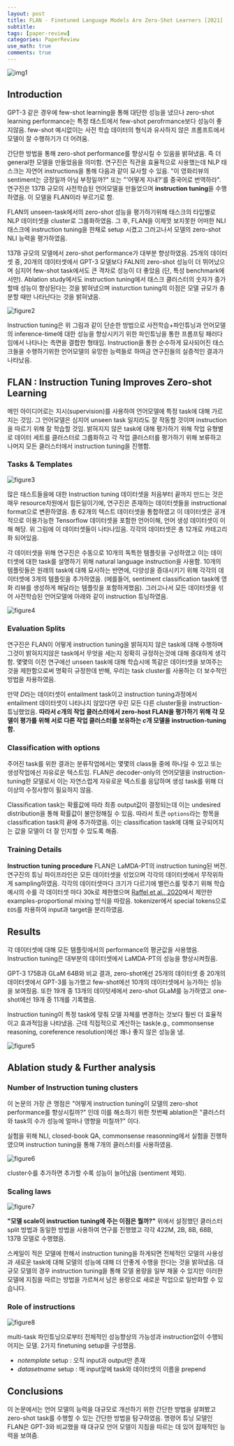 ```yaml
---
layout: post
title: FLAN - Finetuned Language Models Are Zero-Shot Learners [2021]
subtitle: 
tags: [paper-review]
categories: PaperReview
use_math: true
comments: true
---
```


![img1](/img/FLAN/img1.png)

## Introduction

GPT-3 같은 경우에 few-shot learning을 통해 대단한 성능을 냈으나 zero-shot learning performance는 특정 태스트에서 few-shot perofrmance보다 성능이 좋지않음. few-shot 예시없이는 사전 학습 데이터의 형식과 유사하지 않은 프롬프트에서 모델이 잘 수행하기가 더 어려움.

간단한 방법을 통해 zero-shot performance를 향상시킬 수 있음을 밝혀냈음. 즉 더 general한 모델을 만들었음을 의미함. 연구진은 직관을 효율적으로 사용했는데 NLP 태스크는 자연어 instructions을 통해 다음과 같이 묘사할 수 있음. "이 영화리뷰의 sentiment는 긍정일까 아님 부정일까?" 또는 "'어떻게 지내?'를 중국어로 번역하라". 연구진은 137B 규모의 사전학습된 언어모델을 만들었으며 **instruction tuning**을 수행하였음. 이 모델을 FLAN이라 부르기로 함.

FLAN의 unseen-task에서의 zero-shot 성능을 평가하기위해 태스크의 타입별로 NLP 데이터셋을 cluster로 그룹화하였음. 그 후, FLAN을 이제껏 보지못한 어떠한 NLI 태스크에 instruction tuning을 한채로 setup 시켰고 그러고나서 모델의 zero-shot NLI 능력을 평가하였음.

137B 규모의 모델에서 zero-shot performance가 대부분 향상하였음. 25개의 데이터셋 중, 20개의 데이터셋에서 GPT-3 모델보다 FALN의 zero-shot 성능이 더 뛰어났으며 심지어 few-shot task에서도 큰 격차로 성능이 더 좋았음 (단, 특성 benchmark에서만). Ablation study에서도 instruction tuning에서 태스크 클러스터의 숫자가 중가할때 성능이 향상된다는 것을 밝혀냈으며 insturction tuning의 이점은 모델 규모가 충분할 때만 나타난다는 것을 밝혀냈음.

![figure2](/img/FLAN/figure2.png)

Instruction tuning은 위 그림과 같이 단순한 방법으로 사전학습+파인튜닝과 언어모델의 inference-time에 대한 성능을 향상시키기 위한 파인튜닝을 통한 프롬프팅 패러다임에서 나타나는 측면을 결합한 형태임. Instruction을 통한 순수하게 묘사되어진 태스크들을 수행하기위한 언어모델의 유망한 능력들로 하여금 연구진들의 실증적인 결과가 나타났음. 

## FLAN : Instruction Tuning Improves Zero-shot Learning

메인 아이디어로는 지시(supervision)를 사용하여 언어모델에 특정 task에 대해 가르치는 것임. 그 언어모델은 심지어 unseen task 일지라도 잘 작동할 것이며 instruction을 따르기 위해 잘 학습할 것임. 밝혀지지 않은 task에 대해 평가하기 위해 작업 유형별로 데이터 세트를 클러스터로 그룹화하고 각 작업 클러스터를 평가하기 위해 보류하고 나머지 모든 클러스터에서 instruction tuning을 진행함.

### Tasks & Templates

![figure3](/img/FLAN/figure3.png)

많은 태스트들을에 대한 Instruction tuning 데이터셋을 처음부터 끝까지 만드는 것은 매우 resource차원에서 힘든일이기에, 연구진은 존재하는 데이터셋들을 instructional format으로 변환하였음. 총 62개의 텍스트 데이터셋을 통합하였고 이 데이터셋은 공개적으로 이용가능한 Tensorflow 데이터셋을 포함한 언어이해, 언어 생성 데이터셋이 이해 해당. 위 그림에 이 데이터셋들이 나타나있음. 각각의 데이터셋은 총 12개로 카테고리화 되어있음. 

각 데이터셋을 위해 연구진은 수동으로 10개의 독특한 템플릿을 구성하였고 이는 데이터셋에 대한 task를 설명하기 위해 natural language instruction을 사용함. 10개의 템플릿들은 원래의 task에 대해 묘사하는 반면에, 다양성을 증대시키기 위해 각각의 데이터셋에 3개의 템플릿을 추가하였음. (에를들어, sentiment classification task에 영화 리뷰를 생성하게 해달라는 템플릿을 포함하게했음). 그러고나서 모든 데이터셋을 섞어 사전학습된 언어모델에 아래와 같이 instruction 튜닝하였음. 

![figure4](/img/FLAN/figure4.png)

### Evaluation Splits

연구진은 FLAN이 어떻게 instruction tuning을 밝혀지지 않은 task에 대해 수행하며 그것이 밝혀지지않은 task에서 무엇을 세는지 정확히 규정하는것에 대해 중대하게 생각함. 몇몇의 이전 연구에선 unseen task에 대해 학습시에 똑같은 데이터셋을 보여주는것을 제한함으로써 명확히 규정한데 반해, 우리는 task cluster를 사용하는 더 보수적인 방법을 차용하였음. 

만약 $D$라는 데이터셋이 entailment task이고 instruction tuning과정에서 entailment 데이터셋이 나타나지 않았다면 우린 모든 다른 cluster들을 instruction-튜닝했었음. **따라서 $c$개의 작업 클러스터에서 zero-host FLAN을 평가하기 위해 각 모델이 평가를 위해 서로 다른 작업 클러스터를 보유하는 $c$개 모델을 instruction-tuning함.**

### Classification with options

주어진 task를 위한 결과는 분류작업에서는 몇몇의 class들 중에 하나일 수 있고 또는 생성작업에선 자유로운 텍스트임. FLAN은 decoder-only의 언어모델을 instruction-tuning한 모델로서 이는 자연스럽게 자유로운 텍스트를 응답하며 생성 task를 위해 더이상의 수정사항이 필요하지 않음. 

Classification task는 확률값에 따라 최종 output값이 결정되는데 이는 undesired distribution을 통해 확률값이 불안정해질 수 있음. 따라서 토큰 `options`라는 항목을 classification task의 끝에 추가하였음. 이는 classification task에 대해 요구되어지는 값을 모델이 더 잘 인지할 수 있도록 해줌. 

### Training Details

**Instruction tuning procedure** FLAN은 LaMDA-PT의 instruction tuning된 버전. 연구진의 튜닝 파이프라인은 모든 데이터셋을 섞었으며 각각의 데이터셋에서 무작위하게 sampling하였음. 각각의 데이터셋마다 크기가 다르기에 밸런스를 맞추기 위해 학습 예시의 수를 각 데이터셋 마다 30k로 제한했으며 [Raffel et al., 2020](https://jmlr.org/papers/v21/20-074.html)에서 제안한 examples-proportional mixing 방식을 따랐음. tokenizer에서 special tokens으로 `EOS`를 차용하여 input과 target을 분리하였음. 

## Results

각 데이터셋에 대해 모든 템플릿에서의 performance의 평균값을 사용했음. Instruction tuning은 대부분의 데이터셋에서 LaMDA-PT의 성능을 향상시켜줬음. 

GPT-3 175B과 GLaM 64B와 비교 결과, zero-shot에선 25개의 데이터셋 중 20개의 데이터셋에서 GPT-3를 능가했고 few-shot에선 10개의 데이터셋에서 능가하는 성능을 보여줬음. 또한 19개 중 13개의 데이텃세에서 zero-shot GLaM를 능가하였고 one-shot에선 19개 중 11개를 기록했음.

Instruction tuning이 특정 task에 맞춰 모델 자체를 변경하는 것보다 훨씬 더 효율적이고 효과적임을 나타냈음. 근데 직접적으로 계산하는 task(e.g., commonsense reasoning, coreference resolution)에선 꽤나 좋지 않은 성능을 냄. 

![figure5](/img/FLAN/figure5.png)

## Ablation study & Further analysis

### Number of Instruction tuning clusters

이 논문의 가장 큰 맹점은 "어떻게 instruction tuning이 모델의 zero-shot performance를 향상시킬까?" 인데 이를 해소하기 위한 첫번째 ablation은 "클러스터와 task의 수가 성능에 얼마나 영향을 미칠까?" 이다.

실험을 위해 NLI, closed-book QA, commonsense reasonning에서 실험을 진행하였으며 instruction tuning을 통해 7개의 클러스터를 사용하였음. 

![figure6](/img/FLAN/figure6.png)

cluster수를 추가하면 추가할 수록 성능이 늘어났음 (sentiment 제외). 

### Scaling laws

![figure7](/img/FLAN/figure7.png)

**"모델 scale이 instruction tuning에 주는 이점은 뭘까?"** 위에서 설정했던 클러스터 split 방법과 동일한 방법을 사용하여 연구를 진행했고 각각 422M, 2B, 8B, 68B, 137B 모델로 수행했음.

스케일이 적은 모델에 한해서 instruction tuning을 하게되면 전체적인 모델의 사용성과 새로운 task에 대해 모델의 성능에 대해 더 안좋게 수행을 한다는 것을 밝혀냈음. 대규모 모델의 경우 instruction tuning을 통해 모델 용량을 일부 채울 수 있지만 이러한 모델에 지침을 따르는 방법을 가르쳐서 남은 용량으로 새로운 작업으로 일반화할 수 있습니다.

### Role of instructions

![figure8](/img/FLAN/figure8.png)

multi-task 파인튜닝으로부터 전체적인 성능향상의 가능성과 instruction없이 수행되어지는 모델. 2가지 finetuning setup을 구성했음. 

- $no template$ setup : 오직 input과 output만 존재
- $dataset name$ setup : 매 input앞에 task와 데이터셋의 이름을 prepend

## Conclusions

이 논문에서는 언어 모델의 능력을 대규모로 개선하기 위한 간단한 방법을 살펴봤고  zero-shot task를 수행할 수 있는 간단한 방법을 탐구하였음. 명령어 튜닝 모델인 FLAN은 GPT-3와 비교했을 때 대규모 언어 모델이 지침을 따르는 데 있어 잠재적인 능력을 보여줌. 